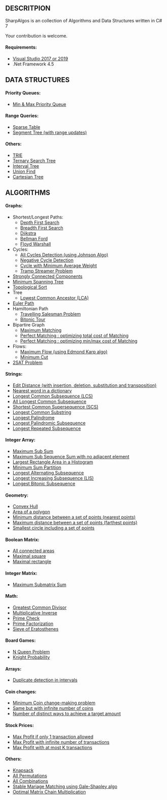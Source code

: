 
## DESCRITPION 

SharpAlgos is an collection of Algorithms and Data Structures written in C# 7

Your contribution is welcome.
 
#### Requirements:
- [Visual Studio 2017 or 2019](https://visualstudio.microsoft.com/downloads/)
- .Net Framework 4.5



## DATA STRUCTURES

#### Priority Queues:
* [Min & Max Priority Queue](Prod/PriorityQueue.cs)

#### Range Queries:
* [Sparse Table](Prod/RangeQueryUtils.cs)
* [Segment Tree (with range updates)](Prod/RangeQueryUtils.cs)

#### Others:
* [TRIE](Prod/WordDictionaryUtils.cs)
* [Ternary Search Tree](Prod/WordDictionaryUtils.cs)
* [Interval Tree](Prod/IntervalUtils.cs)
* [Union Find](Prod/UnionFind.cs)
* [Cartesian Tree](Prod/RangeQueryUtils.cs)



## ALGORITHMS

#### Graphs:
  * Shortest/Longest Paths:
    + [Depth First Search](Prod/GraphUtils.cs)
    + [Breadth First Search](Prod/GraphUtils.cs)
    + [Dijkstra](Prod/GraphUtils.cs)
    + [Bellman Ford](Prod/GraphUtils.cs)
    + [Floyd Warshall](Prod/GraphUtils.cs)
  * Cycles:
    + [All Cycles Detection (using Johnson Algo)](Prod/GraphUtils.cs)
    + [Negative Cycle Detection](Prod/GraphUtils.cs)
    + [Cycle with Minimum Average Weight](Prod/GraphUtils.cs)
    + [Tramp Streamer Problem](Prod/GraphUtils.cs)
  * [Strongly Connected Components](Prod/GraphUtils.cs)
  * [Minimum Spanning Tree](Prod/GraphUtils.cs)
  * [Topological Sort](Prod/GraphUtils.cs)
  * Tree
    + [Lowest Common Ancestor (LCA)](Prod/RangeQueryUtils.cs)
  * [Euler Path](Prod/GraphUtils.cs)
  * Hamiltonian Path
    + [Travelling Salesman Problem](Prod/GraphUtils.cs)
    + [Bitonic Tour](Prod/GraphUtils.cs)
  * Bipartire Graph
    + [Maximum Matching](Prod/GraphUtils.cs)
    + [Perfect Matching : optimizing total cost of Matching](Prod/GraphUtils.cs)
    + [Perfect Matching : optimizing min/max cost of Matching](Prod/GraphUtils.cs)
  * Flows:
    + [Maximum Flow (using Edmond Karp algo)](Prod/GraphUtils.cs)
    + [Minimum Cut](Prod/GraphUtils.cs)
  * [2SAT Problem](Prod/GraphUtils.cs)
  
#### Strings:
  * [Edit Distance (with insertion, deletion, substitution and transposition)](Prod/TwoStringsUtils.cs)
  * [Nearest word in a dictionary](Prod/WordDictionaryUtils.cs)
  * [Longest Common Subsequence (LCS)](Prod/TwoStringsUtils.cs)
  * [All Longest Common Subsequence](Prod/TwoStringsUtils.cs)
  * [Shortest Common Supersequence (SCS)](Prod/TwoStringsUtils.cs)
  * [Longest Common Substring](Prod/TwoStringsUtils.cs)
  * [Longest Palindrome](Prod/SingleStringUtils.cs)
  * [Longest Palindromic Subsequence](Prod/SingleStringUtils.cs)
  * [Longest Repeated Subsequence](Prod/SingleStringUtils.cs)

#### Integer Array:
  * [Maximum Sub Sum](Prod/IntListUtils.cs)
  * [Maximum Sub Sequence Sum with no adjacent element](Prod/IntListUtils.cs)
  * [Largest Rectangle Area in a Histogram](Prod/IntListUtils.cs)
  * [Minimum Sum Partition](Prod/IntListUtils.cs)
  * [Longest Alternating Subsequence](Prod/IntListUtils.cs)
  * [Longest Increasing Subsequence (LIS)](Prod/IntListUtils.cs)
  * [Longest Bitonic Subsequence](Prod/IntListUtils.cs)

#### Geometry:
  * [Convex Hull](Prod/GeometryUtils.cs)
  * [Area of a polygon](Prod/GeometryUtils.cs)
  * [Minimum distance between a set of points (nearest points)](Prod/GeometryUtils.cs)
  * [Maximum distance between a set of points (farthest points)](Prod/GeometryUtils.cs)
  * [Smallest circle including a set of points](Prod/GeometryUtils.cs)

#### Boolean Matrix:
  * [All connected areas](Prod/BoolMatrixUtils.cs)
  * [Maximal square](Prod/BoolMatrixUtils.cs)
  * [Maximal rectangle](Prod/BoolMatrixUtils.cs)

#### Integer Matrix:
  * [Maximum Submatrix Sum](Prod/IntMatrixUtils.cs)
    
#### Math:
  * [Greatest Common Divisor](Prod/MathUtils.cs)
  * [Multiplicative Inverse](Prod/MathUtils.cs)
  * [Prime Check](Prod/MathUtils.cs)
  * [Prime Factorization](Prod/MathUtils.cs)
  * [Sieve of Eratosthenes](Prod/MathUtils.cs)

#### Board Games:
  * [N Queen Problem](Prod/BoardUtils.cs)
  * [Knight Probability](Prod/BoardUtils.cs)

#### Arrays:
  * [Duplicate detection in intervals](Prod/SingleArrayUtils.cs)
  
#### Coin changes:
  * [Minimum Coin change-making problem](Prod/CoinsUtils.cs)
  * [Same but with infinite number of coins](Prod/CoinsUtils.cs)
  * [Number of distinct ways to achieve a target amount](Prod/CoinsUtils.cs)

#### Stock Prices:
  * [Max Profit if only 1 transaction allowed](Prod/StockUtils.cs)
  * [Max Profit with infinite number of transactions](Prod/StockUtils.cs)
  * [Max Profit with at most K transactions](Prod/StockUtils.cs)

#### Others:
  * [Knapsack](Prod/Utils.cs)
  * [All Permutations](Prod/Utils.cs)
  * [All Combinations](Prod/Utils.cs)
  * [Stable Mariage Matching using Gale-Shapley algo](Prod/Utils.cs)
  * [Optimal Matrix Chain Multiplication](Prod/Utils.cs)
